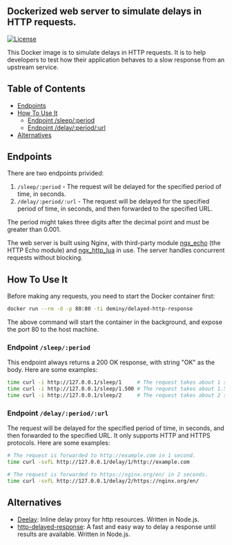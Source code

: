 ## Dockerized web server to simulate delays in HTTP requests.
[![License](https://img.shields.io/github/license/deminy/docker-delayed-http-response)](https://github.com/deminy/docker-delayed-http-response)

This Docker image is to simulate delays in HTTP requests. It is to help developers to test how their application behaves to a slow response from an upstream service.

## Table of Contents

* [Endpoints](#endpoints)
* [How To Use It](#how-to-use-it)
    * [Endpoint /sleep/:period](#endpoint-sleepperiod)
    * [Endpoint /delay/:period/:url](#endpoint-delayperiodurl)
* [Alternatives](#alternatives)

## Endpoints

There are two endpoints privided:

1. `/sleep/:period` - The request will be delayed for the specified period of time, in seconds.
2. `/delay/:period/:url` - The request will be delayed for the specified period of time, in seconds, and then forwarded to the specified URL.

The period might takes three digits after the decimal point and must be greater than 0.001.

The web server is built using Nginx, with third-party module [ngx_echo][1] (the HTTP Echo module) and [ngx_http_lua][2] in use. The server handles concurrent requests without blocking.

## How To Use It

Before making any requests, you need to start the Docker container first:

```bash
docker run --rm -d -p 80:80 -ti deminy/delayed-http-response
```

The above command will start the container in the background, and expose the port 80 to the host machine.

### Endpoint `/sleep/:period`

This endpoint always returns a 200 OK response, with string "OK" as the body. Here are some examples:

```bash
time curl -i http://127.0.0.1/sleep/1     # The request takes about 1 second to finish.
time curl -i http://127.0.0.1/sleep/1.500 # The request takes about 1.5 seconds to finish.
time curl -i http://127.0.0.1/sleep/2     # The request takes about 2 seconds to finish.
```

### Endpoint `/delay/:period/:url`

The request will be delayed for the specified period of time, in seconds, and then forwarded to the specified URL.
It only supports HTTP and HTTPS protocols. Here are some examples:

```bash
# The request is forwarded to http://example.com in 1 second.
time curl -svfL http://127.0.0.1/delay/1/http://example.com

# The request is forwarded to https://nginx.org/en/ in 2 seconds.
time curl -svfL http://127.0.0.1/delay/2/https://nginx.org/en/
```

## Alternatives

* [Deelay][3]: Inline delay proxy for http resources. Written in Node.js.
* [http-delayed-response][4]: A fast and easy way to delay a response until results are available. Written in Node.js.

[1]: https://github.com/openresty/echo-nginx-module
[2]: https://github.com/openresty/lua-nginx-module
[3]: https://github.com/biesiad/deelay
[4]: https://github.com/extrabacon/http-delayed-response
